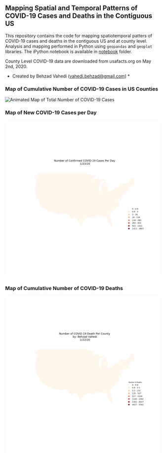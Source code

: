 ## Mapping Spatial and Temporal Patterns of COVID-19 Cases and Deaths in the Contiguous US 

This repository contains the code for mapping spatiotemporal patters of COVID-19 cases and deaths in the contiguous US and at county level. Analysis and mapping performed in Python using `geopandas` and `geoplot` libraries. The iPython notebook is available in [notebook](https://github.com/behzad-vahedi/COVID-19-visualization/tree/master/notebook) folder.  

County Level COVID-19  data are downloaded from usafacts.org on May 2nd, 2020. 

* Created by Behzad Vahedi (vahedi.behzad@gmail.com) *


### Map of Cumulative Number of COVID-19 Cases in US Counties
![Animated Map of Total Number of COVID-19 Cases](Dynamic_maps/case_per_county.gif)


### Map of New COVID-19 Cases per Day
![Animated Map of New COVID-19 Cases per Day](Dynamic_maps/new_cases_per_day.gif)


### Map of Cumulative Number of COVID-19 Deaths
![Animated Map of Total Number of COVID-19 Deaths](Dynamic_maps/death_per_county.gif)
